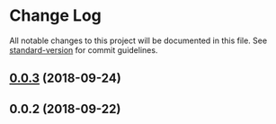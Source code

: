 # Change Log

All notable changes to this project will be documented in this file. See [standard-version](https://github.com/conventional-changelog/standard-version) for commit guidelines.

<a name="0.0.3"></a>
## [0.0.3](https://github.com/svenanders/uTime/compare/v0.0.2...v0.0.3) (2018-09-24)



<a name="0.0.2"></a>
## 0.0.2 (2018-09-22)
